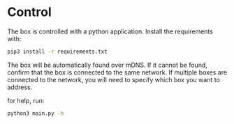 # Control

The box is controlled with a python application. Install the requirements with:

```bash
pip3 install -r requirements.txt
```

The box will be automatically found over mDNS. If it cannot be found, confirm that the box is connected to the same network. If multiple boxes are connected to the network, you will need to specify which box you want to address.

for help, run:

```bash
python3 main.py -h
```
